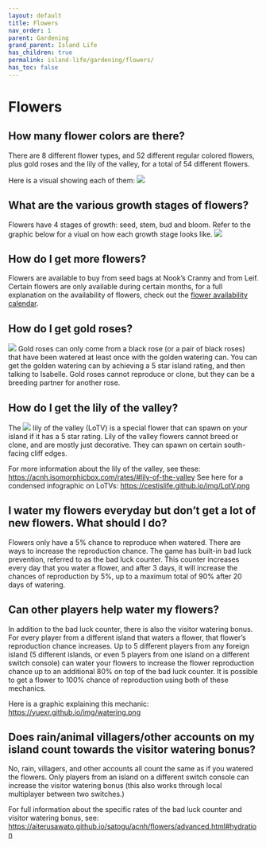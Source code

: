 ```yaml
---
layout: default
title: Flowers
nav_order: 1
parent: Gardening
grand_parent: Island Life
has_children: true
permalink: island-life/gardening/flowers/
has_toc: false
---
```


# Flowers
## How many flower colors are there?
There are 8 different flower types, and 52 different regular colored flowers, plus gold roses and the lily of the valley, for a total of 54 different flowers.

Here is a visual showing each of them: 
![](https://cestislife.github.io/img/phenotype1.png)

## What are the various growth stages of flowers?
Flowers have 4 stages of growth: seed, stem, bud and bloom. Refer to the graphic below for a viual on how each growth stage looks like.
![](https://i.imgur.com/cQQERJg.jpeg)

## How do I get more flowers?
Flowers are available to buy from seed bags at Nook’s Cranny and from Leif. Certain flowers are only available during certain months, for a full explanation on the availability of flowers, check out the [flower availability calendar](https://aiterusawato.github.io/satogu/acnh/flowers/calendar.html).

## How do I get gold roses?
<span><img src="https://acnhcdn.com/latest/MenuIcon/PltGoldenRose.png" id="inv-icon"></span> Gold roses can only come from a black rose (or a pair of black roses) that have been watered at least once with the golden watering can. You can get the golden watering can by achieving a 5 star island rating, and then talking to Isabelle.  Gold roses cannot reproduce or clone, but they can be a breeding partner for another rose.

## How do I get the lily of the valley?
The <span><img src="https://acnhcdn.com/latest/MenuIcon/PltSuzuran.png" id="inv-icon"></span> lily of the valley (LoTV) is a special flower that can spawn on your island if it has a 5 star rating. Lily of the valley flowers cannot breed or clone, and are mostly just decorative. They can spawn on certain south-facing cliff edges. 

For more information about the lily of the valley, see these: <https://acnh.isomorphicbox.com/rates/#lily-of-the-valley>
See here for a condensed infographic on LoTVs: <https://cestislife.github.io/img/LotV.png>

## I water my flowers everyday but don’t get a lot of new flowers. What should I do?
Flowers only have a 5% chance to reproduce when watered. There are ways to increase the reproduction chance. The game has built-in bad luck prevention, referred to as the bad luck counter. This counter increases every day that you water a flower, and after 3 days, it will increase the chances of reproduction by 5%, up to a maximum total of 90% after 20 days of watering. 

## Can other players help water my flowers?
In addition to the bad luck counter, there is also the visitor watering bonus. For every player from a different island that waters a flower, that flower’s reproduction chance increases. Up to 5 different players from any foreign island (5 different islands, or even 5 players from one island on a different switch console) can water your flowers to increase the flower reproduction chance up to an additional 80% on top of the bad luck counter. It is possible to get a flower to 100% chance of reproduction using both of these mechanics.

Here is a graphic explaining this mechanic: <https://yuexr.github.io/img/watering.png>

## Does rain/animal villagers/other accounts on my island count towards the visitor watering bonus?

No, rain, villagers, and other accounts all count the same as if you watered the flowers. Only players from an island on a different switch console can increase the visitor watering bonus (this also works through local multiplayer between two switches.)

For full information about the specific rates of the bad luck counter and visitor watering bonus, see: <https://aiterusawato.github.io/satogu/acnh/flowers/advanced.html#hydration>